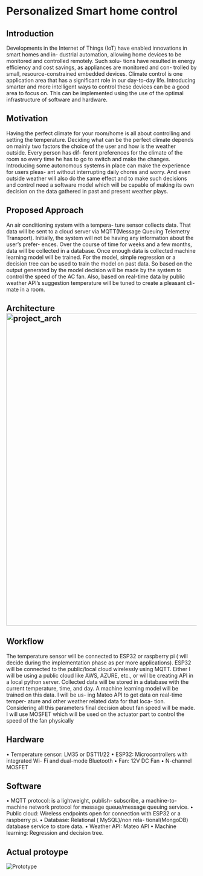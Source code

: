 # Personalized Smart home control

## Introduction
Developments in the Internet of Things (IoT) have enabled innovations in smart homes and in- dustrial automation, allowing home devices to be monitored and controlled remotely. Such solu- tions have resulted in energy efficiency and cost savings, as appliances are monitored and con- trolled by small, resource-constrained embedded devices. Climate control is one application area that has a significant role in our day-to-day life. Introducing smarter and more intelligent ways to control these devices can be a good area to focus on. This can be implemented using the use of the optimal infrastructure of software and hardware.


## Motivation
Having the perfect climate for your room/home is all about controlling and setting the temperature. Deciding what can be the perfect climate depends on mainly two factors the choice of the user and how is the weather outside. Every person has dif- ferent preferences for the climate of the room so every time he has to go to switch and make the changes. Introducing some autonomous systems in place can make the experience for users pleas- ant without interrupting daily chores and worry. And even outside weather will also do the same effect and to make such decisions and control need a software model which will be capable of making its own decision on the data gathered in past and present weather plays.


## Proposed Approach
An air conditioning system with a tempera- ture sensor collects data. That data will be sent to a cloud server via MQTT(Message Queuing Telemetry Transport). Initially, the system will not be having any information about the user’s prefer- ences. Over the course of time for weeks and a few months, data will be collected in a database. Once enough data is collected machine learning model will be trained. For the model, simple regression or a decision tree can be used to train the model on past data. So based on the output generated by the model decision will be made by the system to control the speed of the AC fan. Also, based on real-time data by public weather API’s suggestion temperature will be tuned to create a pleasant cli- mate in a room.

## Architecture<img width="825" alt="project_arch" src="https://user-images.githubusercontent.com/32294399/235382832-23331665-9bfc-4c6e-a974-8e7335f44868.png">


## Workflow
The temperature sensor will be connected to ESP32 or raspberry pi ( will decide during the implementation phase as per more applications). ESP32 will be connected to the public/local cloud wirelessly using MQTT. Either I will be using a public cloud like AWS, AZURE, etc., or will be creating API in a local python server. Collected data will be stored in a database with the current temperature, time, and day. A machine learning model will be trained on this data. I will be us- ing Mateo API to get data on real-time temper- ature and other weather related data for that loca- tion. Considering all this parameters final decision about fan speed will be made. I will use MOSFET which will be used on the actuator part to control the speed of the fan physically

## Hardware
• Temperature sensor: LM35 or DST11/22
• ESP32: Microcontrollers with integrated Wi- Fi and dual-mode Bluetooth
• Fan: 12V DC Fan
• N-channel MOSFET

## Software
• MQTT protocol: is a lightweight, publish- subscribe, a machine-to-machine network protocol for message queue/message queuing service.
• Public cloud: Wireless endpoints open for connection with ESP32 or a raspberry pi.
• Database: Relational ( MySQL)/non rela- tional(MongoDB) database service to store data.
• Weather API: Mateo API
• Machine learning: Regression and decision
tree.

## Actual protoype
![Prototype](https://github.com/dodmiseshubham/Smart-Home-Control/assets/32294399/9eb996b9-df47-48a0-9c05-32c51880924f)



